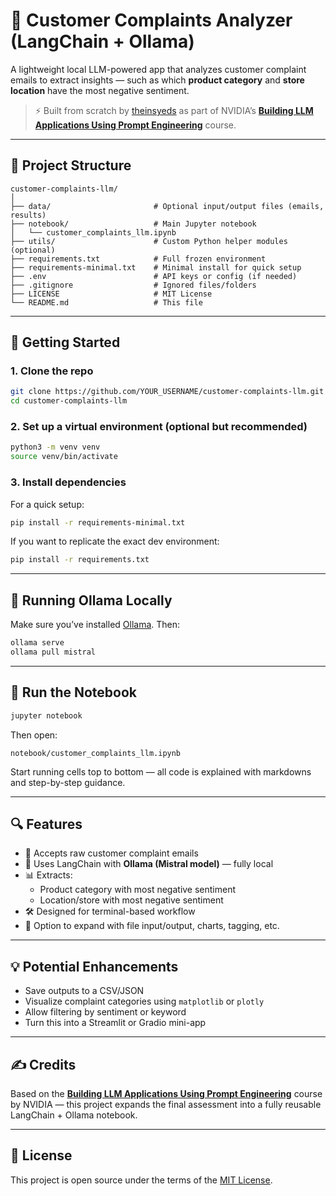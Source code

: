 # 🧠 Customer Complaints Analyzer (LangChain + Ollama)

A lightweight local LLM-powered app that analyzes customer complaint emails to extract insights — such as which **product category** and **store location** have the most negative sentiment.

> ⚡ Built from scratch by [theinsyeds](https://github.com/theinsyeds) as part of NVIDIA’s **[Building LLM Applications Using Prompt Engineering](https://resources.nvidia.com/en-us-event-slides/free-courses)** course.

---

## 📂 Project Structure

```
customer-complaints-llm/
│
├── data/                       # Optional input/output files (emails, results)
├── notebook/                   # Main Jupyter notebook
│   └── customer_complaints_llm.ipynb
├── utils/                      # Custom Python helper modules (optional)
├── requirements.txt            # Full frozen environment
├── requirements-minimal.txt    # Minimal install for quick setup
├── .env                        # API keys or config (if needed)
├── .gitignore                  # Ignored files/folders
├── LICENSE                     # MIT License
└── README.md                   # This file
```

---

## 🚀 Getting Started

### 1. Clone the repo

```bash
git clone https://github.com/YOUR_USERNAME/customer-complaints-llm.git
cd customer-complaints-llm
```

### 2. Set up a virtual environment (optional but recommended)

```bash
python3 -m venv venv
source venv/bin/activate
```

### 3. Install dependencies

For a quick setup:

```bash
pip install -r requirements-minimal.txt
```

If you want to replicate the exact dev environment:

```bash
pip install -r requirements.txt
```

---

## 🤖 Running Ollama Locally

Make sure you’ve installed [Ollama](https://ollama.com/). Then:

```bash
ollama serve
ollama pull mistral
```

---

## 📒 Run the Notebook

```bash
jupyter notebook
```

Then open:

```
notebook/customer_complaints_llm.ipynb
```

Start running cells top to bottom — all code is explained with markdowns and step-by-step guidance.

---

## 🔍 Features

- 📩 Accepts raw customer complaint emails
- 🧠 Uses LangChain with **Ollama (Mistral model)** — fully local
- 📊 Extracts:
  - Product category with most negative sentiment
  - Location/store with most negative sentiment
- 🛠️ Designed for terminal-based workflow
- 🧾 Option to expand with file input/output, charts, tagging, etc.

---

## 💡 Potential Enhancements

- Save outputs to a CSV/JSON
- Visualize complaint categories using `matplotlib` or `plotly`
- Allow filtering by sentiment or keyword
- Turn this into a Streamlit or Gradio mini-app

---

## ✍️ Credits

Based on the **[Building LLM Applications Using Prompt Engineering](https://resources.nvidia.com/en-us-event-slides/free-courses)** course by NVIDIA — this project expands the final assessment into a fully reusable LangChain + Ollama notebook.

---

## 📜 License

This project is open source under the terms of the [MIT License](./LICENSE).
